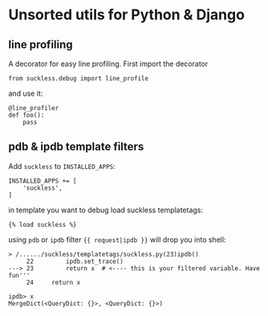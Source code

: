 # Unsorted utils for Python & Django

## line profiling

A decorator for easy line profiling. First import the decorator

`from suckless.debug import line_profile`

and use it:

    @line_profiler
    def foo():
        pass

## pdb & ipdb template filters

Add `suckless` to `INSTALLED_APPS`:

    INSTALLED_APPS += [
        'suckless',
    ]

in template you want to debug load suckless templatetags:

`{% load suckless %}`

using `pdb` or `ipdb` filter `{{ request|ipdb }}` will drop you into shell:

    > /....../suckless/templatetags/suckless.py(23)ipdb()
         22         ipdb.set_trace()
    ---> 23         return x  # <---- this is your filtered variable. Have fun'''
         24     return x

    ipdb> x
    MergeDict(<QueryDict: {}>, <QueryDict: {}>)
